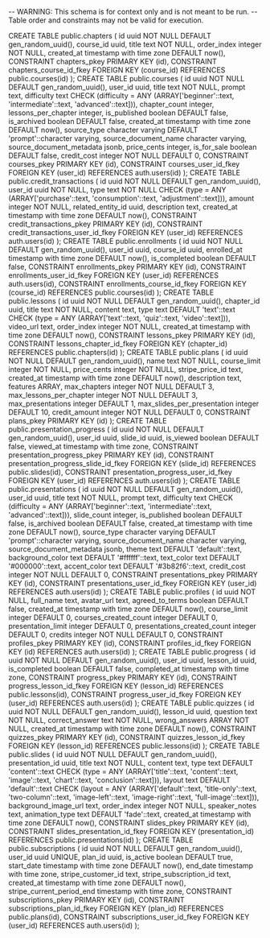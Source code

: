 -- WARNING: This schema is for context only and is not meant to be run.
-- Table order and constraints may not be valid for execution.

CREATE TABLE public.chapters (
  id uuid NOT NULL DEFAULT gen_random_uuid(),
  course_id uuid,
  title text NOT NULL,
  order_index integer NOT NULL,
  created_at timestamp with time zone DEFAULT now(),
  CONSTRAINT chapters_pkey PRIMARY KEY (id),
  CONSTRAINT chapters_course_id_fkey FOREIGN KEY (course_id) REFERENCES public.courses(id)
);
CREATE TABLE public.courses (
  id uuid NOT NULL DEFAULT gen_random_uuid(),
  user_id uuid,
  title text NOT NULL,
  prompt text,
  difficulty text CHECK (difficulty = ANY (ARRAY['beginner'::text, 'intermediate'::text, 'advanced'::text])),
  chapter_count integer,
  lessons_per_chapter integer,
  is_published boolean DEFAULT false,
  is_archived boolean DEFAULT false,
  created_at timestamp with time zone DEFAULT now(),
  source_type character varying DEFAULT 'prompt'::character varying,
  source_document_name character varying,
  source_document_metadata jsonb,
  price_cents integer,
  is_for_sale boolean DEFAULT false,
  credit_cost integer NOT NULL DEFAULT 0,
  CONSTRAINT courses_pkey PRIMARY KEY (id),
  CONSTRAINT courses_user_id_fkey FOREIGN KEY (user_id) REFERENCES auth.users(id)
);
CREATE TABLE public.credit_transactions (
  id uuid NOT NULL DEFAULT gen_random_uuid(),
  user_id uuid NOT NULL,
  type text NOT NULL CHECK (type = ANY (ARRAY['purchase'::text, 'consumption'::text, 'adjustment'::text])),
  amount integer NOT NULL,
  related_entity_id uuid,
  description text,
  created_at timestamp with time zone DEFAULT now(),
  CONSTRAINT credit_transactions_pkey PRIMARY KEY (id),
  CONSTRAINT credit_transactions_user_id_fkey FOREIGN KEY (user_id) REFERENCES auth.users(id)
);
CREATE TABLE public.enrollments (
  id uuid NOT NULL DEFAULT gen_random_uuid(),
  user_id uuid,
  course_id uuid,
  enrolled_at timestamp with time zone DEFAULT now(),
  is_completed boolean DEFAULT false,
  CONSTRAINT enrollments_pkey PRIMARY KEY (id),
  CONSTRAINT enrollments_user_id_fkey FOREIGN KEY (user_id) REFERENCES auth.users(id),
  CONSTRAINT enrollments_course_id_fkey FOREIGN KEY (course_id) REFERENCES public.courses(id)
);
CREATE TABLE public.lessons (
  id uuid NOT NULL DEFAULT gen_random_uuid(),
  chapter_id uuid,
  title text NOT NULL,
  content text,
  type text DEFAULT 'text'::text CHECK (type = ANY (ARRAY['text'::text, 'quiz'::text, 'video'::text])),
  video_url text,
  order_index integer NOT NULL,
  created_at timestamp with time zone DEFAULT now(),
  CONSTRAINT lessons_pkey PRIMARY KEY (id),
  CONSTRAINT lessons_chapter_id_fkey FOREIGN KEY (chapter_id) REFERENCES public.chapters(id)
);
CREATE TABLE public.plans (
  id uuid NOT NULL DEFAULT gen_random_uuid(),
  name text NOT NULL,
  course_limit integer NOT NULL,
  price_cents integer NOT NULL,
  stripe_price_id text,
  created_at timestamp with time zone DEFAULT now(),
  description text,
  features ARRAY,
  max_chapters integer NOT NULL DEFAULT 3,
  max_lessons_per_chapter integer NOT NULL DEFAULT 3,
  max_presentations integer DEFAULT 1,
  max_slides_per_presentation integer DEFAULT 10,
  credit_amount integer NOT NULL DEFAULT 0,
  CONSTRAINT plans_pkey PRIMARY KEY (id)
);
CREATE TABLE public.presentation_progress (
  id uuid NOT NULL DEFAULT gen_random_uuid(),
  user_id uuid,
  slide_id uuid,
  is_viewed boolean DEFAULT false,
  viewed_at timestamp with time zone,
  CONSTRAINT presentation_progress_pkey PRIMARY KEY (id),
  CONSTRAINT presentation_progress_slide_id_fkey FOREIGN KEY (slide_id) REFERENCES public.slides(id),
  CONSTRAINT presentation_progress_user_id_fkey FOREIGN KEY (user_id) REFERENCES auth.users(id)
);
CREATE TABLE public.presentations (
  id uuid NOT NULL DEFAULT gen_random_uuid(),
  user_id uuid,
  title text NOT NULL,
  prompt text,
  difficulty text CHECK (difficulty = ANY (ARRAY['beginner'::text, 'intermediate'::text, 'advanced'::text])),
  slide_count integer,
  is_published boolean DEFAULT false,
  is_archived boolean DEFAULT false,
  created_at timestamp with time zone DEFAULT now(),
  source_type character varying DEFAULT 'prompt'::character varying,
  source_document_name character varying,
  source_document_metadata jsonb,
  theme text DEFAULT 'default'::text,
  background_color text DEFAULT '#ffffff'::text,
  text_color text DEFAULT '#000000'::text,
  accent_color text DEFAULT '#3b82f6'::text,
  credit_cost integer NOT NULL DEFAULT 0,
  CONSTRAINT presentations_pkey PRIMARY KEY (id),
  CONSTRAINT presentations_user_id_fkey FOREIGN KEY (user_id) REFERENCES auth.users(id)
);
CREATE TABLE public.profiles (
  id uuid NOT NULL,
  full_name text,
  avatar_url text,
  agreed_to_terms boolean DEFAULT false,
  created_at timestamp with time zone DEFAULT now(),
  course_limit integer DEFAULT 0,
  courses_created_count integer DEFAULT 0,
  presentation_limit integer DEFAULT 0,
  presentations_created_count integer DEFAULT 0,
  credits integer NOT NULL DEFAULT 0,
  CONSTRAINT profiles_pkey PRIMARY KEY (id),
  CONSTRAINT profiles_id_fkey FOREIGN KEY (id) REFERENCES auth.users(id)
);
CREATE TABLE public.progress (
  id uuid NOT NULL DEFAULT gen_random_uuid(),
  user_id uuid,
  lesson_id uuid,
  is_completed boolean DEFAULT false,
  completed_at timestamp with time zone,
  CONSTRAINT progress_pkey PRIMARY KEY (id),
  CONSTRAINT progress_lesson_id_fkey FOREIGN KEY (lesson_id) REFERENCES public.lessons(id),
  CONSTRAINT progress_user_id_fkey FOREIGN KEY (user_id) REFERENCES auth.users(id)
);
CREATE TABLE public.quizzes (
  id uuid NOT NULL DEFAULT gen_random_uuid(),
  lesson_id uuid,
  question text NOT NULL,
  correct_answer text NOT NULL,
  wrong_answers ARRAY NOT NULL,
  created_at timestamp with time zone DEFAULT now(),
  CONSTRAINT quizzes_pkey PRIMARY KEY (id),
  CONSTRAINT quizzes_lesson_id_fkey FOREIGN KEY (lesson_id) REFERENCES public.lessons(id)
);
CREATE TABLE public.slides (
  id uuid NOT NULL DEFAULT gen_random_uuid(),
  presentation_id uuid,
  title text NOT NULL,
  content text,
  type text DEFAULT 'content'::text CHECK (type = ANY (ARRAY['title'::text, 'content'::text, 'image'::text, 'chart'::text, 'conclusion'::text])),
  layout text DEFAULT 'default'::text CHECK (layout = ANY (ARRAY['default'::text, 'title-only'::text, 'two-column'::text, 'image-left'::text, 'image-right'::text, 'full-image'::text])),
  background_image_url text,
  order_index integer NOT NULL,
  speaker_notes text,
  animation_type text DEFAULT 'fade'::text,
  created_at timestamp with time zone DEFAULT now(),
  CONSTRAINT slides_pkey PRIMARY KEY (id),
  CONSTRAINT slides_presentation_id_fkey FOREIGN KEY (presentation_id) REFERENCES public.presentations(id)
);
CREATE TABLE public.subscriptions (
  id uuid NOT NULL DEFAULT gen_random_uuid(),
  user_id uuid UNIQUE,
  plan_id uuid,
  is_active boolean DEFAULT true,
  start_date timestamp with time zone DEFAULT now(),
  end_date timestamp with time zone,
  stripe_customer_id text,
  stripe_subscription_id text,
  created_at timestamp with time zone DEFAULT now(),
  stripe_current_period_end timestamp with time zone,
  CONSTRAINT subscriptions_pkey PRIMARY KEY (id),
  CONSTRAINT subscriptions_plan_id_fkey FOREIGN KEY (plan_id) REFERENCES public.plans(id),
  CONSTRAINT subscriptions_user_id_fkey FOREIGN KEY (user_id) REFERENCES auth.users(id)
);